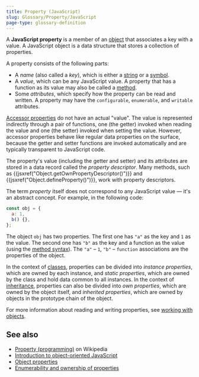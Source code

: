 ```yaml
---
title: Property (JavaScript)
slug: Glossary/Property/JavaScript
page-type: glossary-definition
---
```


A **JavaScript property** is a member of an [object](/en-US/docs/Web/JavaScript/Data_structures#objects) that associates a key with a value. A JavaScript object is a data structure that stores a collection of properties.

A property consists of the following parts:

- A _name_ (also called a _key_), which is either a [string](/en-US/docs/Web/JavaScript/Reference/Global_Objects/String) or a [symbol](/en-US/docs/Web/JavaScript/Reference/Global_Objects/Symbol).
- A _value_, which can be any JavaScript value. A property that has a function as its value may also be called a [method](/en-US/docs/Glossary/Method).
- Some _attributes_, which specify how the property can be read and written. A property may have the `configurable`, `enumerable`, and `writable` attributes.

[Accessor properties](/en-US/docs/Web/JavaScript/Data_structures#accessor_property) do not have an actual "value". The value is represented indirectly through a pair of functions, one (the getter) invoked when reading the value and one (the setter) invoked when setting the value. However, accessor properties behave like regular data properties on the surface, because the getter and setter functions are invoked automatically and are typically transparent to JavaScript code.

The property's value (including the getter and setter) and its attributes are stored in a data record called the _property descriptor_. Many methods, such as {{jsxref("Object.getOwnPropertyDescriptor()")}} and {{jsxref("Object.defineProperty()")}}, work with property descriptors.

The term _property_ itself does not correspond to any JavaScript value — it's an abstract concept. For example, in the following code:

```js
const obj = {
  a: 1,
  b() {},
};
```

The object `obj` has two properties. The first one has `"a"` as the key and `1` as the value. The second one has `"b"` as the key and a function as the value (using the [method syntax](/en-US/docs/Web/JavaScript/Reference/Functions/Method_definitions)). The `"a"` – `1`, `"b"` – `function` associations are the properties of the object.

In the context of [classes](/en-US/docs/Web/JavaScript/Reference/Classes), properties can be divided into _instance properties_, which are owned by each instance, and _static properties_, which are owned by the class and hold data common to all instances. In the context of [inheritance](/en-US/docs/Web/JavaScript/Inheritance_and_the_prototype_chain), properties can also be divided into _own properties_, which are owned by the object itself, and _inherited properties_, which are owned by objects in the prototype chain of the object.

For more information about reading and writing properties, see [working with objects](/en-US/docs/Web/JavaScript/Guide/Working_with_Objects).

## See also

- [Property (programming)](<https://en.wikipedia.org/wiki/Property_(programming)>) on Wikipedia
- [Introduction to object-oriented JavaScript](/en-US/docs/Learn/JavaScript/Objects)
- [Object properties](/en-US/docs/Web/JavaScript/Data_structures#properties)
- [Enumerability and ownership of properties](/en-US/docs/Web/JavaScript/Enumerability_and_ownership_of_properties)
